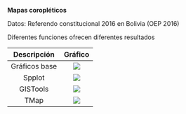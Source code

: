 **Mapas coropléticos**

Datos: Referendo constitucional 2016 en Bolivia (OEP 2016)

Diferentes funciones ofrecen diferentes resultados

| Descripción             |  Gráfico |
:-------------------------:|:-------------------------:
Gráficos base  |  ![](salida/1_Referendo_constitucional_2016_pct_votoSí.png)
Spplot  |  ![](salida/2_Referendo_constitucional_2016_pct_votoSí.png)
GISTools  |  ![](salida/3_Referendo_constitucional_2016_pct_votoSí.png)
TMap  |  ![](salida/4_Referendo_constitucional_2016_pct_votoSí.png)
